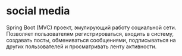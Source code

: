 # social media

Spring Boot (MVC) проект, эмулирующий работу социальной сети. Позволяет пользователям регистрироваться, входить в систему, создавать посты, обмениваться сообщениями, подписываться на других пользователей и просматривать ленту активности.
